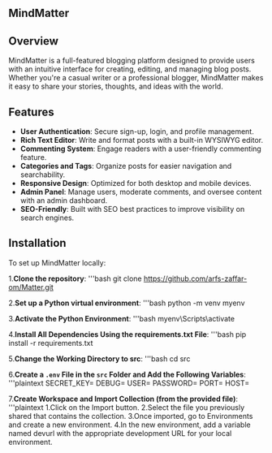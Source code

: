 ## MindMatter

## Overview
MindMatter is a full-featured blogging platform designed to provide users with an intuitive interface for creating, editing, and managing blog posts. Whether you're a casual writer or a professional blogger, MindMatter makes it easy to share your stories, thoughts, and ideas with the world.

## Features
- **User Authentication**: Secure sign-up, login, and profile management.
- **Rich Text Editor**: Write and format posts with a built-in WYSIWYG editor.
- **Commenting System**: Engage readers with a user-friendly commenting feature.
- **Categories and Tags**: Organize posts for easier navigation and searchability.
- **Responsive Design**: Optimized for both desktop and mobile devices.
- **Admin Panel**: Manage users, moderate comments, and oversee content with an admin dashboard.
- **SEO-Friendly**: Built with SEO best practices to improve visibility on search engines.

## Installation
To set up MindMatter locally:

1.**Clone the repository**:
    '''bash
    git clone https://github.com/arfs-zaffar-om/Matter.git

2.**Set up a Python virtual environment**:
    '''bash
    python -m venv myenv

3.**Activate the Python Environment**:
    '''bash
    myenv\Scripts\activate

4.**Install All Dependencies Using the requirements.txt File**:
    '''bash
    pip install -r requirements.txt

5.**Change the Working Directory to src**:
    '''bash
    cd src

6.**Create a `.env` File in the `src` Folder and Add the Following Variables**:
    '''plaintext
    SECRET_KEY=
    DEBUG=
    USER=
    PASSWORD=
    PORT=
    HOST=

7.**Create Workspace and Import Collection (from the provided file)**:
    '''plaintext
    1.Click on the Import button.
    2.Select the file you previously shared that contains the collection.
    3.Once imported, go to Environments and create a new environment.
    4.In the new environment, add a variable named devurl with the appropriate development URL for your local environment.

